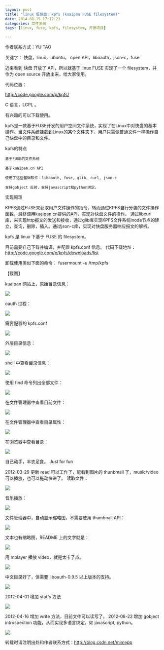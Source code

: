 ```yaml
---
layout: post
title: "linux 版快盘: kpfs (kuaipan FUSE filesystem)"
date: 2014-08-15 17:12:23
categories: 文件系统
tags: [linux, fuse, kpfs, filesystem, 开源项目]

---
```


作者联系方式：YU TAO <yut616 at sohu dot com>

关键字： 快盘，linux，ubuntu， open API，liboauth，json-c，fuse

近来看到 快盘 开放了 API，所以就基于 linux FUSE 实现了一个 filesystem，并作为 open source 开放出来，给大家使用。

代码位置：

http://code.google.com/p/kpfs/

C 语言，LGPL 。

有兴趣的可以下载使用。

kpfs是一款基于FUSE开发的用户空间文件系统，实现了在Linux中对快盘的基本操作。当文件系统挂载到Linux的某个文件夹下，用户只需像普通文件一样操作自己快盘中的目录和文件。

kpfs的特点

    基于FUSE的文件系统

    基于kuaipan.cn API

    使用了这些基础软件：liboauth, fuse, glib, curl, json-c

    支持gobject 反射，支持javascript和python绑定。

实现原理

KPFS通过FUSE来获取用户文件操作的指令，转而通过KPFS自行分装的文件操作函数，最终调用kuaipan.cn提供的API，实现对快盘文件的操作。 通过libcurl 库，来实现http报文的发送和接收，通过glib库实现KPFS文件系统inode节点的建立，查询，删除，插入。通过json-c库，实现对快盘服务器响应报文的解析。

kpfs 是 linux 下基于 FUSE 的 filesystem。

目前需要自己下载并编译，并配置 kpfs.conf 信息。
代码下载地址：
http://code.google.com/p/kpfs/downloads/list

卸载使用类似下面的命令：
fusermount -u /tmp/kpfs

【截图】

kuaipan 网站上，原始目录信息：

<img src="/upload/images/medium.jpg" />

oauth 过程：

<img src="/upload/images/OPbTo.png" />

需要配置的 kpfs.conf

<img src="/upload/images/8cs1D.png" />

外层目录信息：

<img src="/upload/images/4tEYK.png" />

shell 中查看目录信息：

<img src="/upload/images/pqLJJ.png" />

使用 find 命令列出全部文件：

<img src="/upload/images/11FQNP.png" />

在文件管理器中查看目前文件：

<img src="/upload/images/ALfCx.png" />

在文件管理器中查看目录属性：

<img src="/upload/images/jm7KS.png" />

在浏览器中查看目录：

<img src="/upload/images/MDaFF.png" />

自己动手，丰衣足食。
Just for fun

2012-03-29 更新
read 可以工作了，能看到图片的 thunbmail 了，music/video 可以播放，也可以拖动快进了。
读取文件：

<img src="/upload/images/fzNQo.png" />

音乐播放：

<img src="/upload/images/nrRsZ.png" />

文件管理器中，自动显示缩略图，不需要使用 thumbnail API：

<img src="/upload/images/I2uFI.png" />

文本也有缩略图，README 上的文字就是：

<img src="/upload/images/RHHwT.png" />

用 mplayer 播放 video，就是太卡了点。

<img src="/upload/images/medish.jpg" />


中文目录好了，但需要 liboauth-0.9.5 以上版本的支持。

<img src="/upload/images/fs04B.png" />

2012-04-01 增加 statfs 方法

<img src="/upload/images/dPHlz.png" />


2012-04-16
增加 write 方法，目前文件可以读写了。
2012-08-22
增加 gobject introspection 功能，从而实现多语言绑定，如 javascript, python。

<img src="/upload/images/GVO8p.png" />




















转载时请注明出处和作者联系方式：http://blog.csdn.net/mimepp


